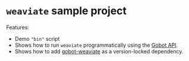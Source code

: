 # `weaviate` sample project

Features:

- Demo `"bin"` script
- Shows how to run `weaviate` programmatically using the [Gobot API](https://github.com/benallfree/gobot/tree/v1.0.0-alpha.17/docs/readme.md).
- Shows how to add [gobot-weaviate](https://www.npmjs.com/package/gobot-weaviate) as a version-locked dependency.
